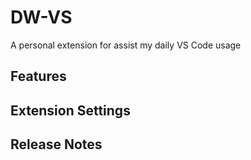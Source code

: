 # DW-VS

A personal extension for assist my daily VS Code usage

## Features

## Extension Settings

## Release Notes
